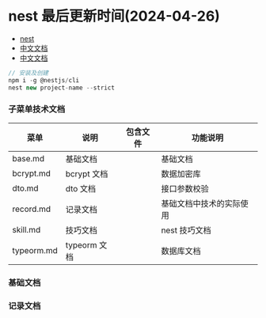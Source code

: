 <!--
 * @Description:
 * @Author: panrui
 * @Date: 2023-09-04 13:29:42
 * @LastEditTime: 2024-04-26 09:43:35
 * @LastEditors: prui
 * 不忘初心,不负梦想
-->

# nest 最后更新时间(2024-04-26)

- [nest](https://nestjs.bootcss.com/)
- [中文文档](https://docs.nestjs.cn/9/introduction)
- [中文文档](http://nestjs.inode.club/)

```js
// 安装及创建
npm i -g @nestjs/cli
nest new project-name --strict
```

### 子菜单技术文档

| 菜单       | 说明         | 包含文件 | 功能说明                 |
| ---------- | ------------ | -------- | ------------------------ |
| base.md    | 基础文档     |          | 基础文档                 |
| bcrypt.md  | bcrypt 文档  |          | 数据加密库               |
| dto.md     | dto 文档     |          | 接口参数校验             |
| record.md  | 记录文档     |          | 基础文档中技术的实际使用 |
| skill.md   | 技巧文档     |          | nest 技巧文档            |
| typeorm.md | typeorm 文档 |          | 数据库文档               |

### 基础文档

### 记录文档
